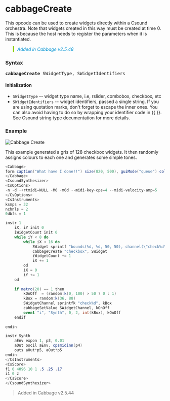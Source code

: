 # cabbageCreate

This opcode can be used to create widgets directly within a Csound orchestra. Note that widgets created in this way must be created at time 0. This is because the host needs to register the parameters when it is instantiated.  

<blockquote style="font-style:italic;border-left:10px solid #93d200;color:rgb(3, 147, 210);padding:1px;padding-left:10px;margin-top:0px;margin-bottom:1px;border-left-width:0.25rem"> Added in Cabbage v2.5.48</blockquote>

### Syntax

<pre><b>cabbageCreate</b> SWidgetType, SWidgetIdentifiers</pre>

#### Initialization

* `SWidgetType` -- widget type name, i.e, rslider, combobox, checkbox, etc
* `SWidgetIdentifiers` -- widget identifiers, passed a single string. If you are using quotation marks, don't forget to escape the inner ones. You can also avoid having to do so by wrapping your identifier code in {{ }}. See Csound string type documentation for more details. 



### Example

![Cabbage Create](cabbageCreate.gif)

This example generated a gris of 128 checkbox widgets. It then randomly assigns colours to each one and generates some simple tones.  

```csharp
<Cabbage>
form caption("What have I done!!") size(820, 500), guiMode("queue") colour(0, 0, 0), pluginId("def1")
</Cabbage>
<CsoundSynthesizer>
<CsOptions>
-n -d -+rtmidi=NULL -M0 -m0d --midi-key-cps=4 --midi-velocity-amp=5
</CsOptions>
<CsInstruments>
ksmps = 32
nchnls = 2
0dbfs = 1

instr 1
    iX, iY init 0
    iWidgetCount init 0
    while iY < 8 do
        while iX < 16 do
            SWidget sprintf "bounds(%d, %d, 50, 50), channel(\"check%d\"), colour:1(%d, %d, %d)", 10+iX*50, 10+iY*50, iWidgetCount, rnd(255), rnd(255), rnd(255)
            cabbageCreate "checkbox", SWidget
            iWidgetCount += 1
            iX += 1
        od
        iX = 0
        iY += 1
    od
    
    if metro(20) == 1 then
        kOnOff  = (random:k(0, 100) > 50 ? 0 : 1)
        kBox = random:k(36, 88)
        SWidgetChannel sprintfk "check%d", kBox
        cabbageSetValue SWidgetChannel, kOnOff
        event "i", "Synth", 0, 2, int(kBox), kOnOff
    endif
    
endin

instr Synth
    aEnv expon 1, p3, 0.01
    aOut oscil aEnv, cpsmidinn(p4)
    outs aOut*p5, aOut*p5
endin
</CsInstruments>
<CsScore>
f1 0 4096 10 1 .5 .25 .17
i1 0 z
</CsScore>
</CsoundSynthesizer>
```

> Added in Cabbage v2.5.44